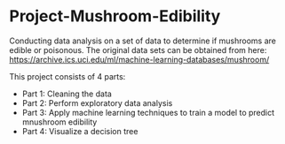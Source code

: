 # Project-Mushroom-Edibility
Conducting data analysis on a set of data to determine if mushrooms are edible or poisonous. The original data sets can be obtained from here: https://archive.ics.uci.edu/ml/machine-learning-databases/mushroom/

This project consists of 4 parts:
- Part 1: Cleaning the data
- Part 2: Perform exploratory data analysis
- Part 3: Apply machine learning techniques to train a model to predict mnushroom edibility
- Part 4: Visualize a decision tree
